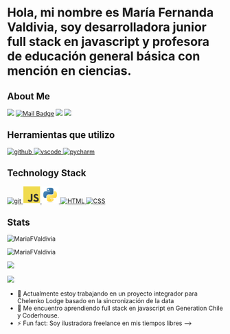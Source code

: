 # Hola, mi nombre es María Fernanda Valdivia, soy desarrolladora junior full stack en javascript y profesora de educación general básica con mención en ciencias.

## About Me

[![](https://visitor-badge.laobi.icu/badge?page_id=MariaFValdivia)](https://visitor-badge.laobi.icu/badge?page_id=MariaFValdivia)
[![Mail Badge](https://img.shields.io/badge/-gmail-c14438?style=flat&logo=Gmail&logoColor=white&link=mailto:eryajf@163.com)](mailto:mfvaldiviagonzalez@gmail.com)
[![](https://img.shields.io/github/stars/MariaFValdivia?color=fefb7b&logo=Undertale)](https://github-readme-stats.vercel.app/api?username=MariaFValdivia&hide_title=false&hide_border=true&show_icons=true&include_all_commits=true&line_height=20&bg_color=0,EC6C6C,FFD479,FFFC79,73FA79&theme=graywhite&locale=cn)
[![](https://img.shields.io/github/followers/MariaFValdivia?color=27da6b&logo=Handshake)](https://github.com/MariaFValdivia?tab=followers)

## Herramientas que utilizo 

<a href="https://github.com" target="_blank"> <img src="https://cdn.jsdelivr.net/gh/devicons/devicon/icons/github/github-original.svg" alt="github" width="40" height="40"/> </a> <a href="https://code.visualstudio.com/" target="_blank"> <img src="https://cdn.jsdelivr.net/gh/devicons/devicon/icons/vscode/vscode-original.svg" alt="vscode" width="40" height="40"/> <img src="https://cdn.jsdelivr.net/gh/devicons/devicon/icons/pycharm/pycharm-original.svg" alt="pycharm" width="40" height="40"/> </a>

## Technology Stack

<a href="https://git-scm.com/" target="_blank" rel="noreferrer"> <img src="https://www.vectorlogo.zone/logos/git-scm/git-scm-icon.svg" alt="git" width="40" height="40"/> </a> <a href="https://developer.mozilla.org/en-US/docs/Web/JavaScript" target="_blank" rel="noreferrer"> <img src="https://raw.githubusercontent.com/devicons/devicon/master/icons/javascript/javascript-original.svg" alt="javascript" width="40" height="40"/> </a> <a href="https://www.python.org" target="_blank" rel="noreferrer"> <img src="https://raw.githubusercontent.com/devicons/devicon/master/icons/python/python-original.svg" alt="python" width="40" height="40"/> </a> <a href="https://developer.mozilla.org/en-US/docs/Web/HTML" target="_blank" rel="noreferrer"> <img src="https://cdn.iconscout.com/icon/free/png-256/free-html-5-logo-icon-download-in-svg-png-gif-file-formats--programming-langugae-language-pack-logos-icons-1175208.png" alt="HTML" width="40" height="40"/> </a> <a href="https://developer.mozilla.org/en-US/docs/Web/CSS" target="_blank" rel="noreferrer"> <img src="https://img.icons8.com/fluent/512/css3.png" alt="CSS" width="40" height="40"/> </a>

## Stats

<p><img src="https://github-readme-stats.vercel.app/api?username=MariaFValdivia&theme=material-palenight&hide_border=false&include_all_commits=false&count_private=false" alt="MariaFValdivia" /></p>
<p><img src="https://github-readme-stats.vercel.app/api/top-langs/?username=MariaFValdivia&theme=material-palenight&hide_border=false&include_all_commits=false&count_private=false&layout=compact" alt="MariaFValdivia" /></p>

![](https://github-profile-trophy.vercel.app/?username=MariaFValdivia&theme=dracula&no-frame=false&no-bg=false&margin-w=4)
<p><img src="https://i.pinimg.com/originals/f0/f0/d9/f0f0d932d6e39c7af5aa305cbd8da735.gif"></p>

- 🔭 Actualmente estoy trabajando en un proyecto integrador para Chelenko Lodge basado en la sincronización de la data
- 🌱 Me encuentro aprendiendo full stack en javascript en Generation Chile y Coderhouse.
- ⚡ Fun fact: Soy ilustradora freelance en mis tiempos libres
-->
